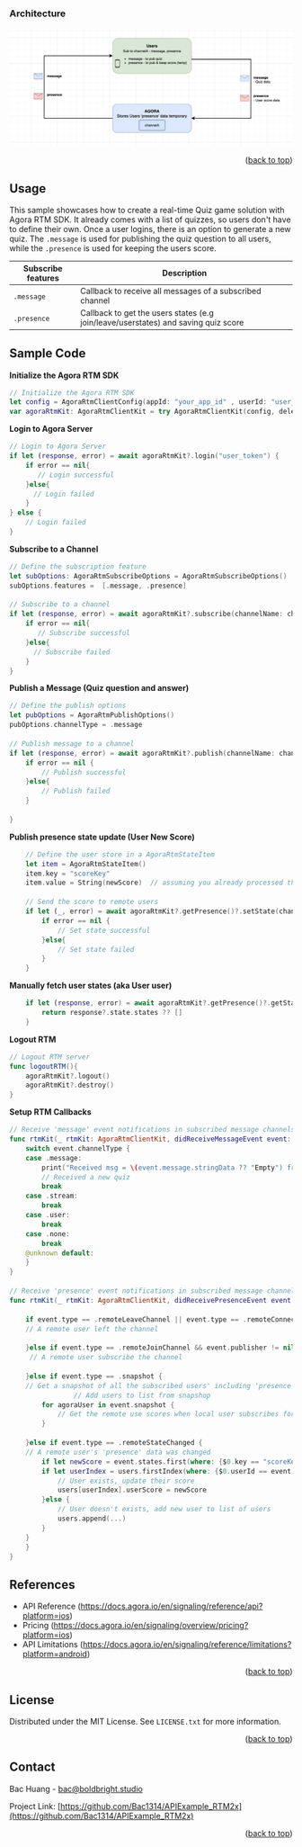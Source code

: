 <a name="readme-top"></a>


### Architecture

![alt text](../../../../MyAssets/Arch_Quiz.png)


<p align="right">(<a href="#readme-top">back to top</a>)</p>



<!-- USAGE EXAMPLES -->
## Usage

This sample showcases how to create a real-time Quiz game solution with Agora RTM SDK. It already comes with a list of quizzes, so users don't have to define their own. Once a user logins, there is an option to generate a new quiz. The `.message` is used for publishing the quiz question to all users, while the `.presence` is used for keeping the users score. 

| Subscribe features | Description |
| --- | --- |
| `.message` | Callback to receive all messages of a subscribed channel |
| `.presence` | Callback to get the users states (e.g join/leave/userstates) and saving quiz score |



<!-- Sample Code -->
## Sample Code

**Initialize the Agora RTM SDK**
```swift
// Initialize the Agora RTM SDK
let config = AgoraRtmClientConfig(appId: "your_app_id" , userId: "user_id")
var agoraRtmKit: AgoraRtmClientKit = try AgoraRtmClientKit(config, delegate: self)
```

**Login to Agora Server**
```swift
// Login to Agora Server
if let (response, error) = await agoraRtmKit?.login("user_token") {
    if error == nil{
       // Login successful
    }else{
      // Login failed
    }
} else {
    // Login failed
}
```

**Subscribe to a Channel**
```swift
// Define the subscription feature
let subOptions: AgoraRtmSubscribeOptions = AgoraRtmSubscribeOptions()
subOptions.features =  [.message, .presence]

// Subscribe to a channel  
if let (response, error) = await agoraRtmKit?.subscribe(channelName: channelName, option: subOptions){
    if error == nil{
       // Subscribe successful
    }else{
      // Subscribe failed
    }
}
```

**Publish a Message (Quiz question and answer)**
```swift
// Define the publish options
let pubOptions = AgoraRtmPublishOptions()
pubOptions.channelType = .message

// Publish message to a channel  
if let (response, error) = await agoraRtmKit?.publish(channelName: channelName, message: quizJSONString, option: pubOptions){
    if error == nil {
        // Publish successful
    }else{
        // Publish failed
    }
    
}
```

**Publish presence state update (User New Score)**
```swift
    // Define the user store in a AgoraRtmStateItem
    let item = AgoraRtmStateItem()
    item.key = "scoreKey"
    item.value = String(newScore)  // assuming you already processed the score somewhere else
    
    // Send the score to remote users
    if let (_, error) = await agoraRtmKit?.getPresence()?.setState(channelName: "channelName", channelType: .message, items: [item]){
        if error == nil {
            // Set state successful
        }else{
            // Set state failed
        }
    }
```

**Manually fetch user states (aka User user)**
```swift
    if let (response, error) = await agoraRtmKit?.getPresence()?.getState(channelName: channelName, channelType: .message, userId: userID) {
        return response?.state.states ?? []
    }
```



**Logout RTM**
```swift
// Logout RTM server
func logoutRTM(){
    agoraRtmKit?.logout()
    agoraRtmKit?.destroy()
}
```

**Setup RTM Callbacks**
```swift
// Receive 'message' event notifications in subscribed message channels and subscribed topics.
func rtmKit(_ rtmKit: AgoraRtmClientKit, didReceiveMessageEvent event: AgoraRtmMessageEvent) {
    switch event.channelType {
    case .message:
        print("Received msg = \(event.message.stringData ?? "Empty") from \(event.publisher)")
        // Received a new quiz
        break
    case .stream:
        break
    case .user:
        break
    case .none:
        break
    @unknown default:
    }
}

// Receive 'presence' event notifications in subscribed message channels and joined stream channels.
func rtmKit(_ rtmKit: AgoraRtmClientKit, didReceivePresenceEvent event: AgoraRtmPresenceEvent) {

    if event.type == .remoteLeaveChannel || event.type == .remoteConnectionTimeout {
    // A remote user left the channel
        
    }else if event.type == .remoteJoinChannel && event.publisher != nil {
     // A remote user subscribe the channel
        
    }else if event.type == .snapshot {
    // Get a snapshot of all the subscribed users' including 'presence' data (aka temporary key-value pairs storage)
                // Add users to list from snapshop
        for agoraUser in event.snapshot {
            // Get the remote use scores when local user subscribes for the first time
        }
        
    }else if event.type == .remoteStateChanged {
    // A remote user's 'presence' data was changed
        if let newScore = event.states.first(where: {$0.key == "scoreKey"})?.value, let publisher = event.publisher{
        if let userIndex = users.firstIndex(where: {$0.userId == event.publisher}) {
            // User exists, update their score
            users[userIndex].userScore = newScore
        }else {
            // User doesn't exists, add new user to list of users
            users.append(...)
        }
    }
    }
}
```




<!-- RTM API Limitation -->
## References

- API Reference (https://docs.agora.io/en/signaling/reference/api?platform=ios)
- Pricing (https://docs.agora.io/en/signaling/overview/pricing?platform=ios)
- API Limitations (https://docs.agora.io/en/signaling/reference/limitations?platform=android)



<p align="right">(<a href="#readme-top">back to top</a>)</p>





<!-- LICENSE -->
## License

Distributed under the MIT License. See `LICENSE.txt` for more information.

<p align="right">(<a href="#readme-top">back to top</a>)</p>



<!-- CONTACT -->
## Contact

Bac Huang  - bac@boldbright.studio

Project Link: [https://github.com/Bac1314/APIExample_RTM2x](https://github.com/Bac1314/APIExample_RTM2x)

<p align="right">(<a href="#readme-top">back to top</a>)</p>



